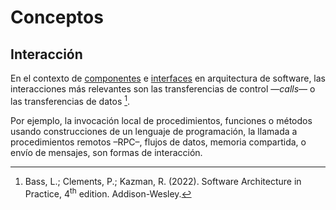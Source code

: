 # Conceptos

## Interacción

En el contexto de [componentes](./4_Componente.md) e
[interfaces](./4_Interfaz.md) en arquitectura de software, las interacciones más
relevantes son las transferencias de control —*calls*— o las transferencias de
datos [^1].

[^1]: Bass, L.; Clements, P.; Kazman, R. (2022). Software Architecture in
    Practice, 4<sup>th</sup> edition. Addison-Wesley.

Por ejemplo, la invocación local de procedimientos, funciones o métodos usando
construcciones de un lenguaje de programación, la llamada a procedimientos
remotos –RPC–, flujos de datos, memoria compartida, o envío de mensajes, son
formas de interacción.
